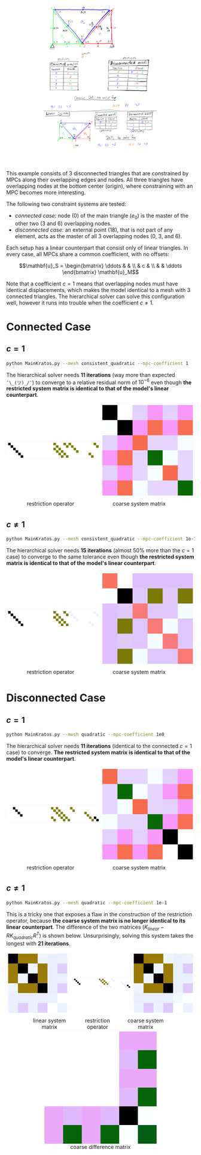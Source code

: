 <p align="center">
<img src=".readme/figure.png" width=300/>
</p>

This example consists of 3 disconnected triangles that are constrained by MPCs along their overlapping edges and nodes. All three triangles have overlapping nodes at the bottom center (origin), where constraining with an MPC becomes more interesting.

The following two constraint systems are tested:
- *connected case*: node ($0$) of the main triangle ($e_0$) is the master of the other two ($3$ and $6$) overlapping nodes.
- *disconnected case:* an external point ($18$), that is not part of any element, acts as the master of all 3 overlapping nodes ($0$, $3$, and $6$).

Each setup has a linear counterpart that consist only of linear triangles. In every case, all MPCs share a common coefficient, with no offsets:
```math
\mathbf{u}_S =
\begin{bmatrix}
    \ddots & & \\
    & c & \\
    & & \ddots
\end{bmatrix}
\mathbf{u}_M
```

Note that a coefficient $c=1$ means that overlapping nodes must have identical displacements, which makes the model identical to a mesh with 3 connected triangles. The hierarchical solver can solve this configuration well, however it runs into trouble when the coefficient $c \neq 1$.

# Connected Case

## $c = 1$

```bash
python MainKratos.py --mesh consistent_quadratic --mpc-coefficient 1
```

The hierarchical solver needs **11 iterations** (way more than expected `¯\_(ツ)_/¯`) to converge to a relative residual norm of $10^{-6}$ even though **the restricted system matrix is identical to that of the model's linear counterpart**.

<div>
    <div width=100% style="display: flex; flex-direction: row; align-items: center; justify-content: center;">
        <figure width=45%; style="margin: 1%;">
            <img alt="restriction operator" src=".readme/consistent_quadratic_restriction_operator_1e0.png" width=100%/>
        </figure>
        <figure width=45%; style="margin: 1%;">
            <img alt="coarse system matrix" src=".readme/consistent_quadratic_coarse_system_matrix_1e0.png"  width=100%/>
        </figure>
    </div>
    <div width=100% style="display: flex; flex-direction: row; align-items: center;">
        <figcaption style="width: 45%; margin: 1%; text-align: center;">restriction operator</figcaption>
        <figcaption style="width: 45%; margin: 1%; text-align: center;">coarse system matrix</figcaption>
    </div>
</div>

## $c \neq 1$

```bash
python MainKratos.py --mesh consistent_quadratic --mpc-coefficient 1e-1
```

The hierarchical solver needs **15 iterations** (almost 50% more than the $c=1$ case) to converge to the same tolerance even though **the restricted system matrix is identical to that of the model's linear counterpart**.

<div>
    <div width=100% style="display: flex; flex-direction: row; align-items: center; justify-content: center;">
        <figure width=45%; style="margin: 1%;">
            <img alt="restriction operator" src=".readme/consistent_quadratic_restriction_operator_1e-1.png" width=100%/>
        </figure>
        <figure width=45%; style="margin: 1%;">
            <img alt="coarse system matrix" src=".readme/consistent_quadratic_coarse_system_matrix_1e-1.png"  width=100%/>
        </figure>
    </div>
    <div width=100% style="display: flex; flex-direction: row; align-items: center;">
        <figcaption style="width: 45%; margin: 1%; text-align: center;">restriction operator</figcaption>
        <figcaption style="width: 45%; margin: 1%; text-align: center;">coarse system matrix</figcaption>
    </div>
</div>


# Disconnected Case


## $c=1$

```bash
python MainKratos.py --mesh quadratic --mpc-coefficient 1e0
```

The hierarchical solver needs **11 iterations** (identical to the connected $c=1$ case) to converge. **The restricted system matrix is identical to that of the model's linear counterpart**.

<div>
    <div width=100% style="display: flex; flex-direction: row; align-items: center; justify-content: center;">
        <figure width=45%; style="margin: 1%;">
            <img alt="restriction operator" src=".readme/quadratic_restriction_operator_1e0.png" width=100%/>
        </figure>
        <figure width=45%; style="margin: 1%;">
            <img alt="coarse system matrix" src=".readme/quadratic_coarse_system_matrix_1e0.png"  width=100%/>
        </figure>
    </div>
    <div width=100% style="display: flex; flex-direction: row; align-items: center;">
        <figcaption style="width: 45%; margin: 1%; text-align: center;">restriction operator</figcaption>
        <figcaption style="width: 45%; margin: 1%; text-align: center;">coarse system matrix</figcaption>
    </div>
</div>

## $c \neq 1$

```bash
python MainKratos.py --mesh quadratic --mpc-coefficient 1e-1
```

This is a tricky one that exposes a flaw in the construction of the restriction operator, because **the coarse system matrix is no longer identical to its linear counterpart**. The difference of the two matrices ($K_{linear} - RK_{quadratic}R^T$) is shown below. Unsurprisingly, solving this system takes the longest with **21 iterations**.

<div width=100% style="display: flex; flex-direction: column; align-items: center; justify-content: center;">
    <div width=100% style="display: flex; flex-direction: row; align-items: center; justify-content: center;">
        <figure width=30%; style="margin: 1%;">
            <img alt="linear system matrix" src=".readme/linear_system_matrix_filtered.png"  width=100%/>
        </figure>
        <figure width=30%; style="margin: 1%;">
            <img alt="restriction operator" src=".readme/quadratic_restriction_operator_1e-1.png" width=100%/>
        </figure>
        <figure width=30%; style="margin: 1%;">
            <img alt="coarse system matrix" src=".readme/quadratic_coarse_system_matrix_1e-1.png"  width=100%/>
        </figure>
    </div>
    <div width=100% style="display: flex; flex-direction: row; align-items: center;">
        <figcaption style="width: 30%; margin: 1%; text-align: center;">linear system matrix</figcaption>
        <figcaption style="width: 30%; margin: 1%; text-align: center;">restriction operator</figcaption>
        <figcaption style="width: 30%; margin: 1%; text-align: center;">coarse system matrix</figcaption>
    </div>
    <div width=100%; style="display: flex; flex-direction: row; align-items: center;">
        <img alt="coarse difference" src=".readme/coarse_diff_1e-1.png"/>
    </div>
    <figcaption style="width: 100%; text-align: center;">coarse difference matrix</figcaption>
</div>
